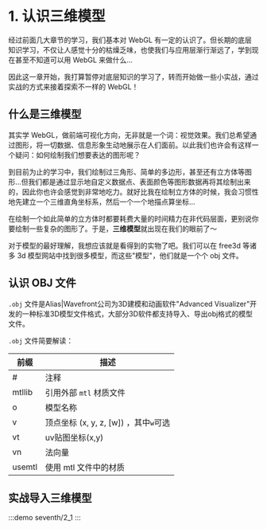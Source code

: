 # 1. 认识三维模型

经过前面几大章节的学习，我们基本对 WebGL 有一定的认识了。但长期的底层知识学习，不仅让人感觉十分的枯燥乏味，也使我们与应用层渐行渐远了，学到现在甚至不知道可以用 WebGL 来做什么...

因此这一章开始，我打算暂停对底层知识的学习了，转而开始做一些小实战，通过实战的方式来接着探索不一样的 WebGL！

## 什么是三维模型

其实学 WebGL，做前端可视化方向，无非就是一个词：视觉效果。我们总希望通过图形，将一切数据、信息形象生动地展示在人们面前。以此我们也许会有这样一个疑问：如何绘制我们想要表达的图形呢？

到目前为止的学习中，我们绘制过三角形、简单的多边形，甚至还有立方体等图形...但我们都是通过显示地自定义数据点、表面颜色等图形数据再将其绘制出来的，因此你也许会感觉到非常地吃力。就好比我在绘制立方体的时候，我会习惯性地先建立一个三维直角坐标系，然后一个一个地描点算坐标...

在绘制一个如此简单的立方体时都要耗费大量的时间精力在非代码层面，更别说你要绘制一些复杂的图形了。于是，**三维模型**就出现在我们的眼前了～

对于模型的最好理解，我想应该就是看得到的实物了吧。我们可以在 free3d 等诸多 3d 模型网站中找到很多模型，而这些"模型"，他们就是一个个 obj 文件。

## 认识 OBJ 文件

`.obj` 文件是Alias|Wavefront公司为3D建模和动画软件"Advanced Visualizer"开发的一种标准3D模型文件格式，大部分3D软件都支持导入、导出obj格式的模型文件。

`.obj` 文件简要解读：

| 前缀  | 描述                                                 |
|-------|------------------------------------------------------|
| # | 注释                                               |
| mtllib | 引用外部 `mtl` 材质文件                                               |
| o | 模型名称                                               |
| v  | 顶点坐标 (x, y, z, [w]) ，其中`w`可选 |
| vt  | uv贴图坐标(x,y) |
| vn  | 法向量 |
| usemtl  | 使用 mtl 文件中的材质 |

## 实战导入三维模型

[comment]: <> (:::demo)

[comment]: <> (seventh/1_1)

[comment]: <> (:::)

:::demo
seventh/2_1
:::